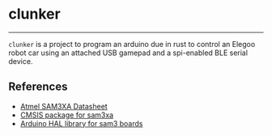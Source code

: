 # clunker
---------

`clunker` is a project to program an arduino due in rust to control an Elegoo
robot car using an attached USB gamepad and a spi-enabled BLE serial device.

## References

* [Atmel SAM3XA Datasheet](https://ww1.microchip.com/downloads/en/DeviceDoc/Atmel-11057-32-bit-Cortex-M3-Microcontroller-SAM3X-SAM3A_Datasheet.pdf)
* [CMSIS package for sam3xa](https://github.com/arduino/ArduinoModule-CMSIS-Atmel/blob/master/CMSIS-Atmel/CMSIS/Device/ATMEL/sam3xa/source/system_sam3xa.c)
* [Arduino HAL library for sam3 boards](https://github.com/arduino/ArduinoCore-sam/tree/master/system/libsam/source)


